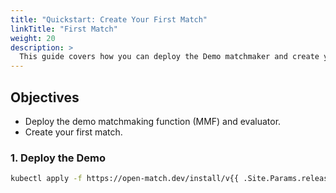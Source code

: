 ```yaml
---
title: "Quickstart: Create Your First Match"
linkTitle: "First Match"
weight: 20
description: >
  This guide covers how you can deploy the Demo matchmaker and create your first match.
---
```


## Objectives

- Deploy the demo matchmaking function (MMF) and evaluator.
- Create your first match.

### 1. Deploy the Demo

```bash
kubectl apply -f https://open-match.dev/install/v{{ .Site.Params.release_version }}/yaml/install.yaml
```